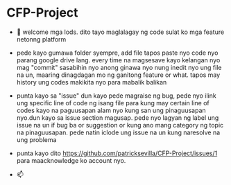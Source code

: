 # CFP-Project

- 👋 welcome mga lods. dito tayo maglalagay ng code sulat ko mga feature netonng platform


- pede kayo gumawa folder syempre, add file tapos paste nyo code nyo parang google drive lang. every time na magsesave kayo kelangan nyo mag "commit" sasabihin nyo anong ginawa nyo nung inedit nyo ung file na un, maaring dinagdagan mo ng ganitong feature or what. tapos may history ung codes makikita nyo para mabalik balikan


- punta kayo sa "issue" dun kayo pede magraise ng bug, pede nyo ilink ung specific line of code ng isang file para kung may certain line of codes kayo na paguusapan alam nyo kung san ung pinaguusapan nyo.dun kayo sa issue section magusap.  pede nyo lagyan ng label ung issue na un if bug ba or suggestion or kung ano mang category ng topic na pinaguusapan. pede natin iclode ung issue na un kung naresolve na ung problema


- punta kayo dito https://github.com/patricksevilla/CFP-Project/issues/1 para maacknowledge ko account nyo. 
- 📫 

<!---
blah blah
--->
